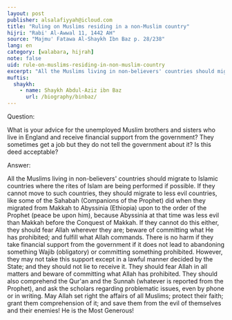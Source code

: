 ```yaml
---
layout: post
publisher: alsalafiyyah@icloud.com
title: "Ruling on Muslims residing in a non-Muslim country"
hijri: "Rabi' Al-Awwal 11, 1442 AH"
source: "Majmu' Fatawa Al-Shaykh Ibn Baz p. 28/238"
lang: en
category: [walabara, hijrah]
note: false
uid: rule-on-muslims-residing-in-non-muslim-country
excerpt: "All the Muslims living in non-believers' countries should migrate to Islamic countries where the rites of Islam are being performed if possible. If they cannot move to such countries, they should migrate to less evil countries"
muftis:
  shaykh: 
    - name: Shaykh Abdul-Aziz ibn Baz
      url: /biography/binbaz/
---
```


Question: 

What is your advice for the unemployed Muslim brothers and sisters who live in England and receive financial support from the government? They sometimes get a job but they do not tell the government about it? Is this deed acceptable? 

Answer: 

All the Muslims living in non-believers' countries should migrate to Islamic countries where the rites of Islam are being performed if possible. If they cannot move to such countries, they should migrate to less evil countries, like some of the Sahabah (Companions of the Prophet) did when they migrated from Makkah to Abyssinia (Ethiopia) upon to the order of the Prophet (peace be upon him), because Abyssinia at that time was less evil than Makkah before the Conquest of Makkah. If they cannot do this either, they should fear Allah wherever they are; beware of committing what He has prohibited; and fulfill what Allah commands. There is no harm if they take financial support from the government if it does not lead to abandoning something Wajib (obligatory) or committing something prohibited. However, they may not take this support except in a lawful manner decided by the State; and they should not lie to receive it. They should fear Allah in all matters and beware of committing what Allah has prohibited. They should also comprehend the Qur'an and the Sunnah (whatever is reported from the Prophet), and ask the scholars regarding problematic issues, even by phone or in writing. May Allah set right the affairs of all Muslims; protect their faith; grant them comprehension of it; and save them from the evil of themselves and their enemies! He is the Most Generous! 
